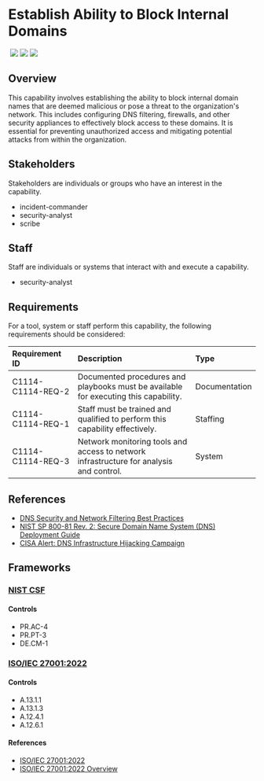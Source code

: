 # Establish Ability to Block Internal Domains
&nbsp;![](https://img.shields.io/badge/ID-C1114-blue)&nbsp;![](https://img.shields.io/badge/Phase-Preparation_%28P0001%29-blue)&nbsp;![](https://img.shields.io/badge/Category-Network-blue)
## Overview
This capability involves establishing the ability to block internal domain names that are deemed malicious or pose a threat to the organization's network. This includes configuring DNS filtering, firewalls, and other security appliances to effectively block access to these domains. It is essential for preventing unauthorized access and mitigating potential attacks from within the organization.

## Stakeholders
Stakeholders are individuals or groups who have an interest in the capability.

- incident-commander
- security-analyst
- scribe

## Staff
Staff are individuals or systems that interact with and execute a capability.

- security-analyst

## Requirements
For a tool, system or staff perform this capability, the following requirements should be considered:

| Requirement ID | Description | Type |
| :--- | :--- | :--- |
| C1114-C1114-REQ-2 | Documented procedures and playbooks must be available for executing this capability. | Documentation|
| C1114-C1114-REQ-1 | Staff must be trained and qualified to perform this capability effectively. | Staffing|
| C1114-C1114-REQ-3 | Network monitoring tools and access to network infrastructure for analysis and control. | System|

## References

- [DNS Security and Network Filtering Best Practices](https://www.sans.org/white-papers/34152/)
- [NIST SP 800-81 Rev. 2: Secure Domain Name System (DNS) Deployment Guide](https://csrc.nist.gov/publications/detail/sp/800-81/2/final)
- [CISA Alert: DNS Infrastructure Hijacking Campaign](https://www.cisa.gov/news-events/alerts/2019/01/16/dns-infrastructure-hijacking-campaign)
## Frameworks
### [NIST CSF](../frameworks/F0003.md)

#### Controls

- PR.AC-4 
- PR.PT-3 
- DE.CM-1 

### [ISO/IEC 27001:2022](../frameworks/F0002.md)

#### Controls

- A.13.1.1 
- A.13.1.3 
- A.12.4.1 
- A.12.6.1 

#### References

- [ISO/IEC 27001:2022](https://www.iso.org/standard/82875.html)
- [ISO/IEC 27001:2022 Overview](https://www.iso.org/isoiec-27001-information-security.html)
